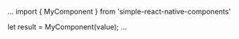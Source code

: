 
...
import { MyComponent } from 'simple-react-native-components'

let result = MyComponent(value);
...
